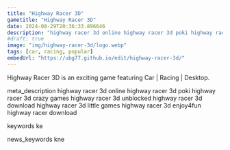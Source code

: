 ```yaml
---
title: "Highway Racer 3D"
gametitle: "Highway Racer 3D"
date: 2024-08-29T20:36:33.896646
description: "highway racer 3d online highway racer 3d poki highway racer 3d crazy games highway racer 3d unblocked highway racer 3d download highway racer 3d little games highway racer 3d enjoy4fun highway racer download"
#draft: true
image: "img/highway-racer-3d/logo.webp"
tags: [car, racing, popular]
embedUrl: "https://ubg77.github.io/edit/highway-racer-3d/"
---
```


Highway Racer 3D is an exciting game featuring Car | Racing | Desktop.

meta_description
highway racer 3d online highway racer 3d poki highway racer 3d crazy games highway racer 3d unblocked highway racer 3d download highway racer 3d little games highway racer 3d enjoy4fun highway racer download


keywords
ke


news_keywords
kne
